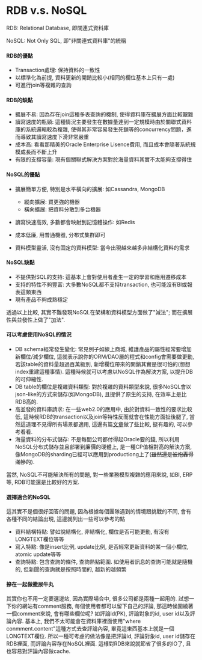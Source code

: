 # RDB v.s. NoSQL

RDB: Relational Database, 即關連式資料庫

NoSQL: Not Only SQL, 即"非關連式資料庫"的統稱

#### RDB的優點

* Transaction處理: 保持資料的一致性
* 以標準化為前提, 資料更新的開銷比較小\(相同的欄位基本上只有一處\)
* 可進行join等複雜的查詢

#### RDB的缺點

* 擴展不易: 因為存在join這種多表查詢的機制, 使得資料庫在擴展方面比較艱難
* 讀寫速度的瓶頸: 這種情況主要發生在數據量達到一定規模時由於關聯式資料庫的系統邏輯較為複雜, 使得其非常容易發生死鎖等的concurrency問題，進而導致其讀寫速度下滑非常嚴重
* 成本高: 看看那精美的Oracle Enterprise Lisence費用, 而且成本會隨著系統規模成長而不斷上升
* 有限的支撐容量: 現有個關聯式解決方案對於海量資料其實不太能夠支撐得住

#### NoSQL的優點

* 擴展簡單方便, 特別是水平橫向的擴展: 如Cassandra, MongoDB

  * 縱向擴展: 買更強的機器
  * 橫向擴展: 把資料分散到多台機器

* 讀寫快速高效, 多數都會映射到記憶體操作: 如Redis

* 成本低廉, 用普通機器, 分布式集群即可

* 資料模型靈活, 沒有固定的資料模型: 當今出現越來越多非結構化資料的需求

#### NoSQL缺點

* 不提供對SQL的支持: 這基本上會對使用者產生一定的學習和應用遷移成本
* 支持的特性不夠豐富: 大多數NoSQL都不支持transaction, 也可能沒有BI或報表這類東西
* 現有產品不夠成熟穩定

透過以上比較, 其實不難發現NoSQL在架構和資料模型方面做了"減法"; 而在擴展性與並發性上做了"加法".

#### 可以考慮使用NoSQL的情況

* DB schema經常發生變化: 常見例子如線上商城, 維護產品的屬性經常要增加新欄位/減少欄位, 這就表示說你的ORM/DAO層的程式和config會需要做更動, 若該table的資料量超過百萬級別, 新增欄位帶來的開銷其實是很可怕的\(想想index重建這種事情\). 這種時候就可以考慮以NoSQL作為解決方案, 以提升DB的可伸縮性.
* DB table的欄位是複雜資料類型: 對於複雜的資料類型來說, 很多NoSQL會以json-like的方式來儲存\(如MongoDB\), 且提供了原生的支持, 在效率上是比RDB高的.
* 高並發的資料庫請求: 在一些web2.0的應用中, 由於對資料一致性的要求比較低, 這時候RDB的transaction以及join等特性反而就會在性能方面扯後腿了, 當然這道理不見得所有場景都適用, 這邊有篇[文章](http://artur.ejsmont.org/blog/content/insert-performance-comparison-of-nosql-vs-sql-servers)做了些比較, 挺有趣的, 可以參考看看.
* 海量資料的分布式儲存: 不是每間公司都付得起Oracle要的錢, 所以利用NoSQL分布式儲存並且部署到廉價的硬體上, 是一種CP值相對高的解決方案, 像MongoDB的sharding已經可以應用到productiong上了\(~~雖然還是被炮轟得滿慘的~~\).

當然, NoSQL不可能解決所有的問題, 對一些業務模型複雜的應用來說, 如BI, ERP等, RDB可能還是比較好的方案.

#### 選擇適合的NoSQL

這其實不是個很好回答的問題, 因為根據每個團隊遇到的情境跟挑戰的不同, 會有各種不同的結論出現, 這邊就列出一些可以參考的點

* 資料結構特點: 譬如說結構化, 非結構化, 欄位是否可能更動, 有沒有LONGTEXT欄位等等
* 寫入特點: 像是insert比例, update比例, 是否經常更新資料的某一個小欄位, atomic update等等
* 查詢特點: 包含查詢的條件, 查詢熱點範圍. 如使用者訊息的查詢可能就是隨機的, 但新聞的查詢就是按照時間的, 越新的越頻繁

#### 摻在一起做撒尿牛丸

其實你也不用一定要選邊站, 因為實際場合中, 很多公司都是兩種一起用的. 試想一下你的網站有comment服務, 每個使用者都可以留下自己的評論, 那這時候圍繞著一個comment來說, 會有哪些欄位呢? 如評論id\(PK\), 評論對象的id, user id以及評論內容. 基本上, 我們不太可能會在資料庫裡面使用"where conmment.content"這種方式去查評論內容, 畢竟這東西基本上就是一個LONGTEXT欄位. 所以一種可考慮的做法像是把評論id, 評論對象id, user id儲存在RDB裡面, 而評論內容存在NoSQL裡面. 這樣對RDB來說就節省了很多的IO了, 且也容易對評論內容做cache.

